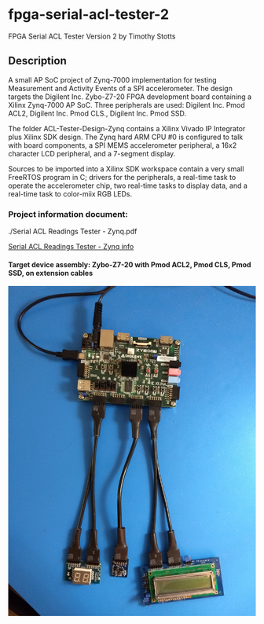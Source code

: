# fpga-serial-acl-tester-2

FPGA Serial ACL Tester Version 2
by Timothy Stotts


## Description
A small AP SoC project of Zynq-7000 implementation for testing Measurement and Activity Events of a SPI accelerometer.
The design targets the Digilent Inc. Zybo-Z7-20 FPGA development board
containing a Xilinx Zynq-7000 AP SoC.
Three peripherals are used: Digilent Inc. Pmod ACL2, Digilent Inc. Pmod CLS.,
Digilent Inc. Pmod SSD.

The folder ACL-Tester-Design-Zynq contains a Xilinx Vivado IP Integrator plus
Xilinx SDK design. The Zynq hard ARM CPU #0 is configured to talk with board
components,
a SPI MEMS accelerometer peripheral,
a 16x2 character LCD peripheral,
and a 7-segment display.

Sources to be imported into a Xilinx SDK workspace contain
a very small FreeRTOS program in C; drivers for the peripherals,
a real-time task to operate the accelerometer chip,
two real-time tasks to display data, and a real-time task to color-miix RGB LEDs.

### Project information document:

./Serial ACL Readings Tester - Zynq.pdf

[Serial ACL Readings Tester - Zynq info](https://github.com/timothystotts/fpga-serial-acl-tester-2/blob/master/Serial%20ACL%20Readings%20Tester%20-%20Zynq.pdf)

#### Target device assembly: Zybo-Z7-20 with Pmod ACL2, Pmod CLS, Pmod SSD, on extension cables

![Target device assembly](https://github.com/timothystotts/fpga-serial-acl-tester-2/blob/master/img_serial-acl-tester-assembled-20200731.jpg)
